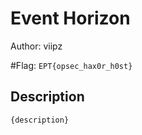 # Event Horizon
Author: viipz

#Flag: `EPT{opsec_hax0r_h0st}`
## Description
```
{description}
```

